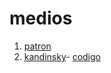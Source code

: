 # medios
1. [patron](https://grb10.github.io/medios/patron_1)
2. [kandinsky](https://grb10.github.io/medios/kandinsky)- [codigo](https://github.com/GRB10/medios/blob/master/kandinsky/kandinsky.js)
